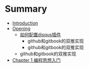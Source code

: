 # Summary

* [Introduction](README.md)
* [Opening](opening.md)
   * [如何配置disqus插件](ru_he_pei_zhi_disqus_cha_jian.md)
       * github和gitbook的双推实现
       * github和gitbook的双推实现
   * github和gitbook的双推实现
* [Chapter 1 编程思想入门](chapter_1.md)

